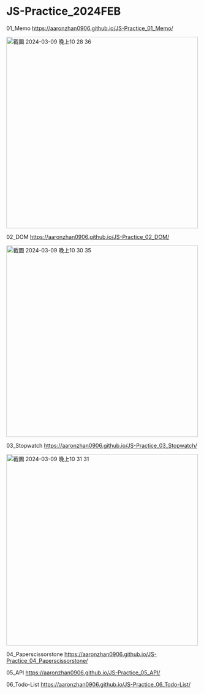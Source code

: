 # JS-Practice_2024FEB

01_Memo
https://aaronzhan0906.github.io/JS-Practice_01_Memo/

<img width="500" alt="截圖 2024-03-09 晚上10 28 36" src="https://github.com/aaronzhan0906/JS-Practice_2024FEB/assets/156295425/519e558f-48c6-4a5e-914c-68f4a266108b">


02_DOM
https://aaronzhan0906.github.io/JS-Practice_02_DOM/

<img width="500" alt="截圖 2024-03-09 晚上10 30 35" src="https://github.com/aaronzhan0906/JS-Practice_2024FEB/assets/156295425/f13c953f-29ef-4a99-8eed-2f53a178290b">


03_Stopwatch
https://aaronzhan0906.github.io/JS-Practice_03_Stopwatch/

<img width="500" alt="截圖 2024-03-09 晚上10 31 31" src="https://github.com/aaronzhan0906/JS-Practice_2024FEB/assets/156295425/8a9d74df-c212-476d-bf3d-4e334743abbb">

04_Paperscissorstone
https://aaronzhan0906.github.io/JS-Practice_04_Paperscissorstone/

05_API
https://aaronzhan0906.github.io/JS-Practice_05_API/

06_Todo-List
https://aaronzhan0906.github.io/JS-Practice_06_Todo-List/
